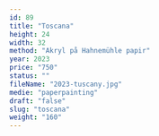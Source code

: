 ```yaml
---
id: 89
title: "Toscana"
height: 24
width: 32
method: "Akryl på Hahnemühle papir"
year: 2023
price: "750"
status: ""
fileName: "2023-tuscany.jpg"
medie: "paperpainting"
draft: "false"
slug: "toscana"
weight: "160"
---
```

